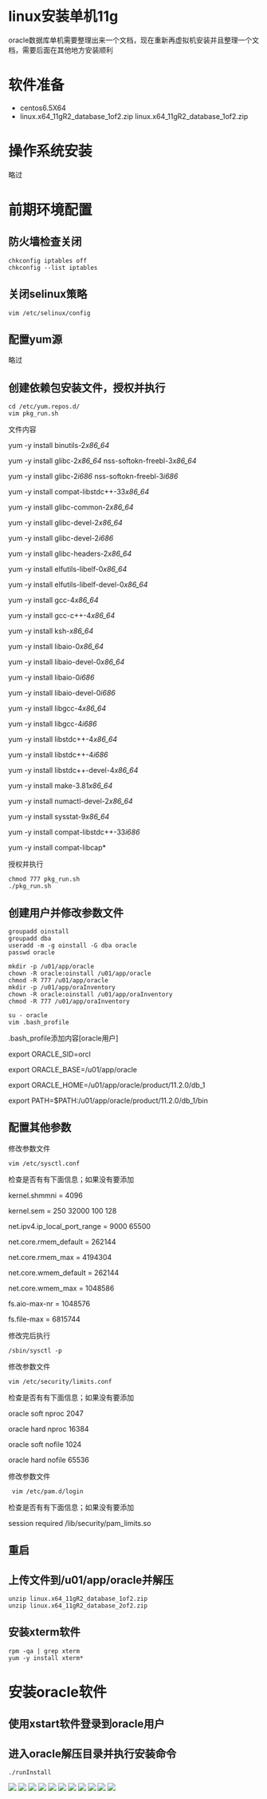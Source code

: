 ﻿linux安装单机11g
========

oracle数据库单机需要整理出来一个文档，现在重新再虚拟机安装并且整理一个文档，需要后面在其他地方安装顺利

# 软件准备

*	centos6.5X64
*	linux.x64_11gR2_database_1of2.zip linux.x64_11gR2_database_1of2.zip

# 操作系统安装

略过

# 前期环境配置

## 防火墙检查关闭

	chkconfig iptables off
	chkconfig --list iptables

## 关闭selinux策略

	vim /etc/selinux/config

## 配置yum源

略过

## 创建依赖包安装文件，授权并执行

	cd /etc/yum.repos.d/
	vim pkg_run.sh

文件内容

yum -y install   binutils-2*x86_64*

yum -y install   glibc-2*x86_64* nss-softokn-freebl-3*x86_64*

yum -y install   glibc-2*i686* nss-softokn-freebl-3*i686*

yum -y install   compat-libstdc++-33*x86_64*

yum -y install   glibc-common-2*x86_64*

yum -y install   glibc-devel-2*x86_64*

yum -y install   glibc-devel-2*i686*

yum -y install   glibc-headers-2*x86_64*

yum -y install   elfutils-libelf-0*x86_64*

yum -y install   elfutils-libelf-devel-0*x86_64*

yum -y install   gcc-4*x86_64*

yum -y install   gcc-c++-4*x86_64*

yum -y install   ksh-*x86_64*

yum -y install   libaio-0*x86_64*

yum -y install   libaio-devel-0*x86_64*

yum -y install   libaio-0*i686*

yum -y install   libaio-devel-0*i686*

yum -y install   libgcc-4*x86_64*

yum -y install   libgcc-4*i686*

yum -y install   libstdc++-4*x86_64*

yum -y install   libstdc++-4*i686*

yum -y install   libstdc++-devel-4*x86_64*

yum -y install   make-3.81*x86_64*

yum -y install   numactl-devel-2*x86_64*

yum -y install   sysstat-9*x86_64*

yum -y install   compat-libstdc++-33*i686*

yum -y install   compat-libcap*

授权并执行

	chmod 777 pkg_run.sh
	./pkg_run.sh


## 创建用户并修改参数文件

	groupadd oinstall
	groupadd dba
	useradd -m -g oinstall -G dba oracle
	passwd oracle

	mkdir -p /u01/app/oracle
	chown -R oracle:oinstall /u01/app/oracle
	chmod -R 777 /u01/app/oracle
	mkdir -p /u01/app/oraInventory
	chown -R oracle:oinstall /u01/app/oraInventory
	chmod -R 777 /u01/app/oraInventory

	su - oracle
	vim .bash_profile

.bash_profile添加内容[oracle用户]

export ORACLE_SID=orcl

export ORACLE_BASE=/u01/app/oracle

export ORACLE_HOME=/u01/app/oracle/product/11.2.0/db_1

export PATH=$PATH:/u01/app/oracle/product/11.2.0/db_1/bin


## 配置其他参数

修改参数文件

	vim /etc/sysctl.conf 

检查是否有有下面信息；如果没有要添加

kernel.shmmni = 4096

kernel.sem = 250 32000 100 128

net.ipv4.ip_local_port_range = 9000 65500

net.core.rmem_default = 262144

net.core.rmem_max = 4194304

net.core.wmem_default = 262144

net.core.wmem_max = 1048586

fs.aio-max-nr = 1048576

fs.file-max = 6815744


修改完后执行

	/sbin/sysctl -p

修改参数文件

	vim /etc/security/limits.conf

检查是否有有下面信息；如果没有要添加

oracle soft nproc 2047

oracle hard nproc 16384

oracle soft nofile 1024

oracle hard nofile 65536

修改参数文件

	 vim /etc/pam.d/login

检查是否有有下面信息；如果没有要添加

session required /lib/security/pam_limits.so

## 重启


## 上传文件到/u01/app/oracle并解压

	unzip linux.x64_11gR2_database_1of2.zip 
	unzip linux.x64_11gR2_database_2of2.zip

## 安装xterm软件

	rpm -qa | grep xterm
	yum -y install xterm*

# 安装oracle软件

## 使用xstart软件登录到oracle用户

## 进入oracle解压目录并执行安装命令

	./runInstall


![](resource/2017-07-19_145752.png)
![](resource/2017-07-19_145835.png)
![](resource/2017-07-19_145835.png)
![](resource/2017-07-19_145903.png)
![](resource/2017-07-19_145948.png)
![](resource/2017-07-19_150027.png)
![](resource/2017-07-19_150048.png)
![](resource/2017-07-19_150103.png)
![](resource/2017-07-19_150512.png)
![](resource/2017-07-19_150529.png)
![](resource/2017-07-19_152533.png)



